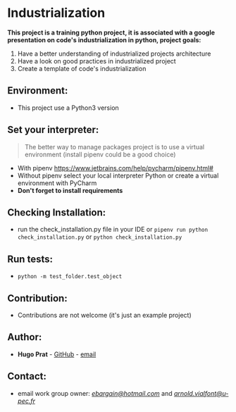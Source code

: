 # Industrialization
**This project is a training python project, it is associated with a google 
presentation on code's industrialization in python, project goals:**
1. Have a better understanding of industrialized projects architecture
2. Have a look on good practices in industrialized project 
3. Create a template of code's industrialization

## Environment:
- This project use a Python3 version

## Set your interpreter:
> The better way to manage packages project is to use a virtual environment (install pipenv could be a good choice)
- With pipenv https://www.jetbrains.com/help/pycharm/pipenv.html#
- Without pipenv select your local interpreter Python or create a virtual environment with PyCharm
- **Don't forget to install requirements**

## Checking Installation:
- run the check_installation.py file in your IDE or `pipenv run python check_installation.py` or 
`python check_installation.py`  

## Run tests:
- `python -m test_folder.test_object`

## Contribution:
- Contributions are not welcome (it's just an example project)

## Author:
- **Hugo Prat** - [GitHub](https://github.com/PratHugo) - [email](mailto:hugoprat95@gmail.com) 

## Contact:
- email work group owner: *[ebargain@hotmail.com](mailto:ebargain@hotmail.com])*
and *[arnold.vialfont@u-pec.fr](mailto:arnold.vialfont@u-pec.fr)*